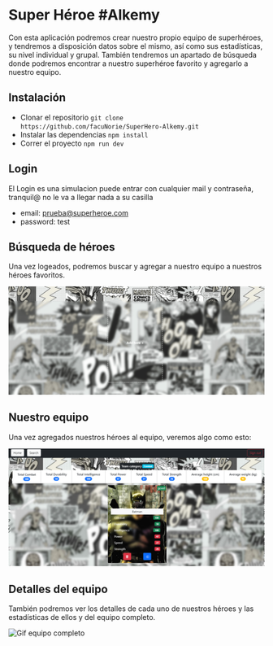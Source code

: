 # Super Héroe #Alkemy

Con esta aplicación podremos crear nuestro propio equipo de superhéroes, y tendremos a disposición datos sobre el mismo, así como sus estadísticas, su nivel individual y grupal.
También tendremos un apartado de búsqueda donde podremos encontrar a nuestro superhéroe favorito y agregarlo a nuestro equipo.

## Instalación

- Clonar el repositorio `git clone https://github.com/facuNorie/SuperHero-Alkemy.git`
- Instalar las dependencias `npm install`
- Correr el proyecto `npm run dev`

## Login

El Login es una simulacion puede entrar con cualquier mail y contraseña, tranquil@ no le va a llegar nada a su casilla

- email: prueba@superheroe.com
- password: test

## Búsqueda de héroes

Una vez logeados, podremos buscar y agregar a nuestro equipo a nuestros héroes favoritos.

![Gif de busqueda de heroes](./gifs/search_heroes.gif)

## Nuestro equipo

Una vez agregados nuestros héroes al equipo, veremos algo como esto:

![Imagen mi equipo](./gifs/team.png)

## Detalles del equipo

También podremos ver los detalles de cada uno de nuestros héroes y las estadísticas de ellos y del equipo completo.

![Gif equipo completo](./gifs/details_hero.gif)

